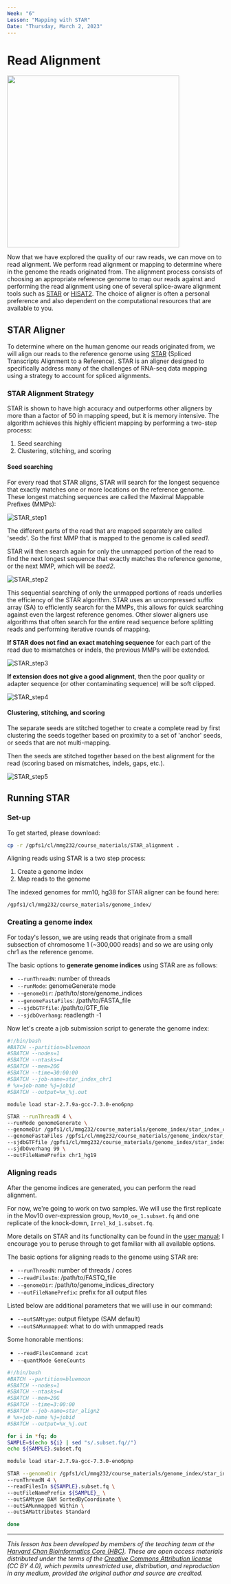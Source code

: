 ```yaml
---
Week: "6" 
Lesson: "Mapping with STAR"
Date: "Thursday, March 2, 2023"
---
```


# Read Alignment

<img src="../img/RNAseqWorkflow.png" width="400">

Now that we have explored the quality of our raw reads, we can move on to read alignment. We perform read alignment or mapping to determine where in the genome the reads originated from. The alignment process consists of choosing an appropriate reference genome to map our reads against and performing the read alignment using one of several splice-aware alignment tools such as [STAR](http://bioinformatics.oxfordjournals.org/content/early/2012/10/25/bioinformatics.bts635) or [HISAT2](http://ccb.jhu.edu/software/hisat2/index.shtml). The choice of aligner is often a personal preference and also dependent on the computational resources that are available to you.

## STAR Aligner

To determine where on the human genome our reads originated from, we will align our reads to the reference genome using [STAR](http://www.ncbi.nlm.nih.gov/pmc/articles/PMC3530905/) (Spliced Transcripts Alignment to a Reference). STAR is an aligner designed to specifically address many of the challenges of RNA-seq data mapping using a strategy to account for spliced alignments. 

### STAR Alignment Strategy

STAR is shown to have high accuracy and outperforms other aligners by more than a factor of 50 in mapping speed, but it is memory intensive. The algorithm achieves this highly efficient mapping by performing a two-step process:

1. Seed searching
2. Clustering, stitching, and scoring

#### Seed searching

For every read that STAR aligns, STAR will search for the longest sequence that exactly matches one or more locations on the reference genome. These longest matching sequences are called the Maximal Mappable Prefixes (MMPs):


![STAR_step1](../img/alignment_STAR_step1.png)
	
The different parts of the read that are mapped separately are called 'seeds'. So the first MMP that is mapped to the genome is called *seed1*.

STAR will then search again for only the unmapped portion of the read to find the next longest sequence that exactly matches the reference genome, or the next MMP, which will be *seed2*. 

![STAR_step2](../img/alignment_STAR_step2.png)

This sequential searching of only the unmapped portions of reads underlies the efficiency of the STAR algorithm. STAR uses an uncompressed suffix array (SA) to efficiently search for the MMPs, this allows for quick searching against even the largest reference genomes. Other slower aligners use algorithms that often search for the entire read sequence before splitting reads and performing iterative rounds of mapping.

**If STAR does not find an exact matching sequence** for each part of the read due to mismatches or indels, the previous MMPs will be extended.

![STAR_step3](../img/alignment_STAR_step3.png)

**If extension does not give a good alignment**, then the poor quality or adapter sequence (or other contaminating sequence) will be soft clipped.

![STAR_step4](../img/alignment_STAR_step4.png)


#### Clustering, stitching, and scoring

The separate seeds are stitched together to create a complete read by first clustering the seeds together based on proximity to a set of 'anchor' seeds, or seeds that are not multi-mapping.

Then the seeds are stitched together based on the best alignment for the read (scoring based on mismatches, indels, gaps, etc.). 

![STAR_step5](../img/alignment_STAR_step5.png)

## Running STAR

### Set-up

To get started, please download: 

```bash
cp -r /gpfs1/cl/mmg232/course_materials/STAR_alignment . 
```

Aligning reads using STAR is a two step process:   

1. Create a genome index 
2. Map reads to the genome

The indexed genomes for mm10, hg38 for STAR aligner can be found here: 

```
/gpfs1/cl/mmg232/course_materials/genome_index/
```

### Creating a genome index

For today's lesson, we are using reads that originate from a small subsection of chromosome 1 (~300,000 reads) and so we are using only chr1 as the reference genome. 

The basic options to **generate genome indices** using STAR are as follows:

* `--runThreadN`: number of threads
* `--runMode`: genomeGenerate mode
* `--genomeDir`: /path/to/store/genome_indices
* `--genomeFastaFiles`: /path/to/FASTA_file 
* `--sjdbGTFfile`: /path/to/GTF_file
* `--sjdbOverhang`: readlength -1

Now let's create a job submission script to generate the genome index:

```bash
#!/bin/bash
#BATCH --partition=bluemoon
#SBATCH --nodes=1
#SBATCH --ntasks=4
#SBATCH --mem=20G
#SBATCH --time=30:00:00
#SBATCH --job-name=star_index_chr1
# %x=job-name %j=jobid
#SBATCH --output=%x_%j.out

module load star-2.7.9a-gcc-7.3.0-eno6pnp

STAR --runThreadN 4 \
--runMode genomeGenerate \
--genomeDir /gpfs1/cl/mmg232/course_materials/genome_index/star_index_chr1_hg19 \
--genomeFastaFiles /gpfs1/cl/mmg232/course_materials/genome_index/star_index_chr1_hg19/chr1.fa \
--sjdbGTFfile /gpfs1/cl/mmg232/course_materials/genome_index/star_index_chr1_hg19/chr1-hg19_genes.gtf \
--sjdbOverhang 99 \
--outFileNamePrefix chr1_hg19
```

### Aligning reads

After the genome indices are generated, you can perform the read alignment. 

For now, we're going to work on two samples. We will use the first replicate in the Mov10 over-expression group, `Mov10_oe_1.subset.fq` and one replicate of the knock-down, `Irrel_kd_1.subset.fq`. 

More details on STAR and its functionality can be found in the [user manual](https://github.com/alexdobin/STAR/blob/master/doc/STARmanual.pdf); I encourage you to peruse through to get familiar with all available options.

The basic options for aligning reads to the genome using STAR are:

* `--runThreadN`: number of threads / cores
* `--readFilesIn`: /path/to/FASTQ_file
* `--genomeDir`: /path/to/genome_indices_directory
* `--outFileNamePrefix`: prefix for all output files

Listed below are additional parameters that we will use in our command:

* `--outSAMtype`: output filetype (SAM default)
* `--outSAMunmapped`: what to do with unmapped reads

Some honorable mentions:
* `--readFilesCommand zcat`
* `--quantMode GeneCounts` 

```bash
#!/bin/bash
#BATCH --partition=bluemoon
#SBATCH --nodes=1
#SBATCH --ntasks=4
#SBATCH --mem=20G
#SBATCH --time=3:00:00
#SBATCH --job-name=star_align2
# %x=job-name %j=jobid
#SBATCH --output=%x_%j.out

for i in *fq; do
SAMPLE=$(echo ${i} | sed "s/.subset.fq//")
echo ${SAMPLE}.subset.fq

module load star-2.7.9a-gcc-7.3.0-eno6pnp

STAR --genomeDir /gpfs1/cl/mmg232/course_materials/genome_index/star_index_chr1_hg19/ \
--runThreadN 4 \
--readFilesIn ${SAMPLE}.subset.fq \
--outFileNamePrefix ${SAMPLE}_ \
--outSAMtype BAM SortedByCoordinate \
--outSAMunmapped Within \
--outSAMattributes Standard

done

```

---
*This lesson has been developed by members of the teaching team at the [Harvard Chan Bioinformatics Core (HBC)](http://bioinformatics.sph.harvard.edu/). These are open access materials distributed under the terms of the [Creative Commons Attribution license](https://creativecommons.org/licenses/by/4.0/) (CC BY 4.0), which permits unrestricted use, distribution, and reproduction in any medium, provided the original author and source are credited.*
